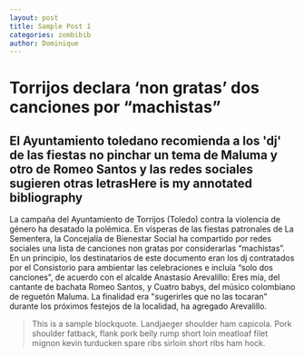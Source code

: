 ```yaml
---
layout: post
title: Sample Post 1
categories: zombibib
author: Dominique
---
```


# Torrijos declara ‘non gratas’ dos canciones por “machistas”
## El Ayuntamiento toledano recomienda a los 'dj' de las fiestas no pinchar un tema de Maluma y otro de Romeo Santos y las redes sociales sugieren otras letrasHere is my annotated bibliography  
La campaña del Ayuntamiento de Torrijos (Toledo) contra la violencia de género ha desatado la polémica. En vísperas de las fiestas patronales de La Sementera, la Concejalía de Bienestar Social ha compartido por redes sociales una lista de canciones non gratas por considerarlas “machistas”. En un principio, los destinatarios de este documento eran los dj contratados por el Consistorio para ambientar las celebraciones e incluía “solo dos canciones”, de acuerdo con el alcalde Anastasio Arevalillo: Eres mía, del cantante de bachata Romeo Santos, y Cuatro babys, del músico colombiano de reguetón Maluma. La finalidad era "sugerirles que no las tocaran" durante los próximos festejos de la localidad, ha agregado Arevalillo.  
> This is a sample blockquote. Landjaeger shoulder ham capicola.
> Pork shoulder fatback, flank pork belly rump short loin meatloaf filet mignon kevin turducken spare ribs sirloin short ribs ham hock.

